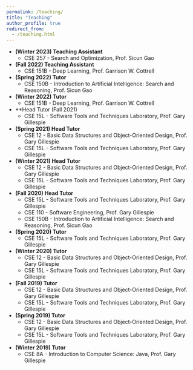 ```yaml
---
permalink: /teaching/
title: "Teaching"
author_profile: true
redirect_from: 
  - /teaching.html
---
```


- **(Winter 2023) Teaching Assistant**
  - CSE 257 - Search and Optimization, Prof. Sicun Gao
- **(Fall 2022) Teaching Assistant**
  - CSE 151B - Deep Learning, Prof. Garrison W. Cottrell
- **(Spring 2022) Tutor**
  - CSE 150B - Introduction to Artificial Intelligence: Search and Reasoning, Prof. Sicun Gao
- **(Winter 2022) Tutor**
  - CSE 151B - Deep Learning, Prof. Garrison W. Cottrell
- **Head Tutor (Fall 2021)
  - CSE 15L - Software Tools and Techniques Laboratory, Prof. Gary Gillespie
- **(Spring 2021) Head Tutor**
  - CSE 12 - Basic Data Structures and Object-Oriented Design, Prof. Gary Gillespie
  - CSE 15L - Software Tools and Techniques Laboratory, Prof. Gary Gillespie
- **(Winter 2021) Head Tutor**
  - CSE 12 - Basic Data Structures and Object-Oriented Design, Prof. Gary Gillespie
  - CSE 15L - Software Tools and Techniques Laboratory, Prof. Gary Gillespie
- **(Fall 2020) Head Tutor**
  - CSE 15L - Software Tools and Techniques Laboratory, Prof. Gary Gillespie
  - CSE 110 - Software Engineering, Prof. Gary Gillespie
  - CSE 150B - Introduction to Artificial Intelligence: Search and Reasoning, Prof. Sicun Gao
- **(Spring 2020) Tutor**
  - CSE 15L - Software Tools and Techniques Laboratory, Prof. Gary Gillespie
- **(Winter 2020) Tutor**
  - CSE 12 - Basic Data Structures and Object-Oriented Design, Prof. Gary Gillespie
  - CSE 15L - Software Tools and Techniques Laboratory, Prof. Gary Gillespie
- **(Fall 2019) Tutor**
  - CSE 12 - Basic Data Structures and Object-Oriented Design, Prof. Gary Gillespie
  - CSE 15L - Software Tools and Techniques Laboratory, Prof. Gary Gillespie
- **(Spring 2019) Tutor**
  - CSE 12 - Basic Data Structures and Object-Oriented Design, Prof. Gary Gillespie
  - CSE 15L - Software Tools and Techniques Laboratory, Prof. Gary Gillespie
- **(Winter 2019) Tutor**
  - CSE 8A - Introduction to Computer Science: Java, Prof. Gary Gillespie
